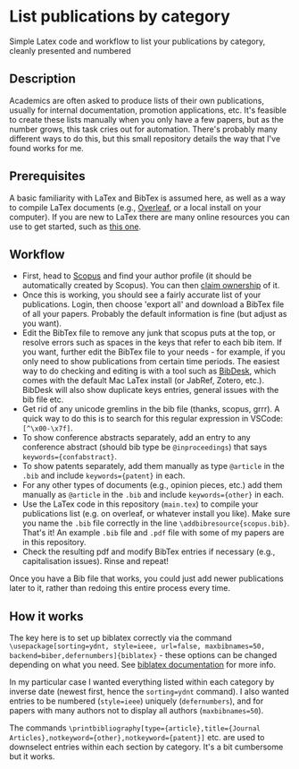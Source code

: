 # List publications by category

Simple Latex code and workflow to list your publications by category, cleanly presented and numbered

## Description

Academics are often asked to produce lists of their own publications, usually for internal documentation, promotion applications, etc. It's feasible to create these lists manually when you only have a few papers, but as the number grows, this task cries out for automation. There's probably many different ways to do this, but this small repository details the way that I've found works for me.

## Prerequisites

A basic familiarity with LaTex and BibTex is assumed here, as well as a way to compile LaTex documents (e.g., [Overleaf](https://www.overleaf.com), or a local install on your computer). If you are new to LaTex there are many online resources you can use to get started, such as [this one](https://www.overleaf.com/learn/latex/Learn_LaTeX_in_30_minutes).

## Workflow

* First, head to [Scopus](https://www.scopus.com) and find your author profile (it should be automatically created by Scopus). You can then [claim ownership](https://www.elsevier.com/en-gb/products/scopus/author-profiles) of it.
* Once this is working, you should see a fairly accurate list of your publications. Login, then choose 'export all' and download a BibTex file of all your papers. Probably the default information is fine (but adjust as you want).
* Edit the BibTex file to remove any junk that scopus puts at the top, or resolve errors such as spaces in the keys that refer to each bib item. If you want, further edit the BibTex file to your needs - for example, if you only need to show publications from certain time periods. The easiest way to do checking and editing is with a tool such as [BibDesk](https://bibdesk.sourceforge.io/), which comes with the default Mac LaTex install (or JabRef, Zotero, etc.). BibDesk will also show duplicate keys entries, general issues with the bib file etc.
* Get rid of any unicode gremlins in the bib file (thanks, scopus, grrr). A quick way to do this is to search for this regular expression in VSCode: `[^\x00-\x7f]`.
* To show conference abstracts separately, add an entry to any conference abstract (should bib type be `@inproceedings`) that says `keywords={confabstract}`.
* To show patents separately, add them manually as type `@article` in the `.bib` and include `keywords={patent}` in each.
* For any other types of documents (e.g., opinion pieces, etc.) add them manually as `@article` in the `.bib` and include `keywords={other}` in each.
* Use the LaTex code in this repository (`main.tex`) to compile your publications list (e.g. on overleaf, or whatever install you like). Make sure you name the `.bib` file correctly in the line `\addbibresource{scopus.bib}`. That's it! An example `.bib` file and `.pdf` file with some of my papers are in this repository.
* Check the resulting pdf and modify BibTex entries if necessary (e.g., capitalisation issues). Rinse and repeat!

Once you have a Bib file that works, you could just add newer publications later to it, rather than redoing this entire process every time.

## How it works

The key here is to set up biblatex correctly via the command `\usepackage[sorting=ydnt, style=ieee, url=false, maxbibnames=50, backend=biber,defernumbers]{biblatex}` - these options can be changed depending on what you need. See [biblatex documentation](https://www.overleaf.com/learn/latex/Articles/Getting_started_with_BibLaTeX) for more info. 

In my particular case I wanted everything listed within each category by inverse date (newest first, hence the `sorting=ydnt` command). I also wanted entries to be numbered (`style=ieee`) uniquely (`defernumbers`), and for papers with many authors not to display all authors (`maxbibnames=50`).

The commands `\printbibliography[type={article},title={Journal Articles},notkeyword={other},notkeyword={patent}]` etc. are used to downselect entries within each section by category. It's a bit cumbersome but it works.



